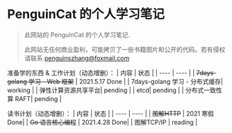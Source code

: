 # PenguinCat 的个人学习笔记

> 此网站的 PenguinCat 的个人学习笔记.
> 
> 此网站无任何商业盈利，可能拷贝了一些书籍图片和公开的代码。若有侵权请联系 penguinszhang@foxmail.com

准备学的东西 & 工作计划（动态增删）：
|  内容   | 状态  |
|  ----  | ----  |
| ~~7days-golang 学习 - Web 框架~~  | 2021.5.17 Done |
| 7days-golang 学习 - 分布式缓存| working | 
| 弹性计算资源共享平台| pending | 
| etcd| pending | 
| 分布式一致性算 RAFT| pending | 

读书计划（动态增删）：
|  内容   | 状态  |
|  ----  | ----  |
| ~~图解HTTP~~  | 2021 寒假 Done| 
| ~~Go 语言核心编程~~  | 2021.4.28 Done| 
| 图解TCP/IP | reading | 